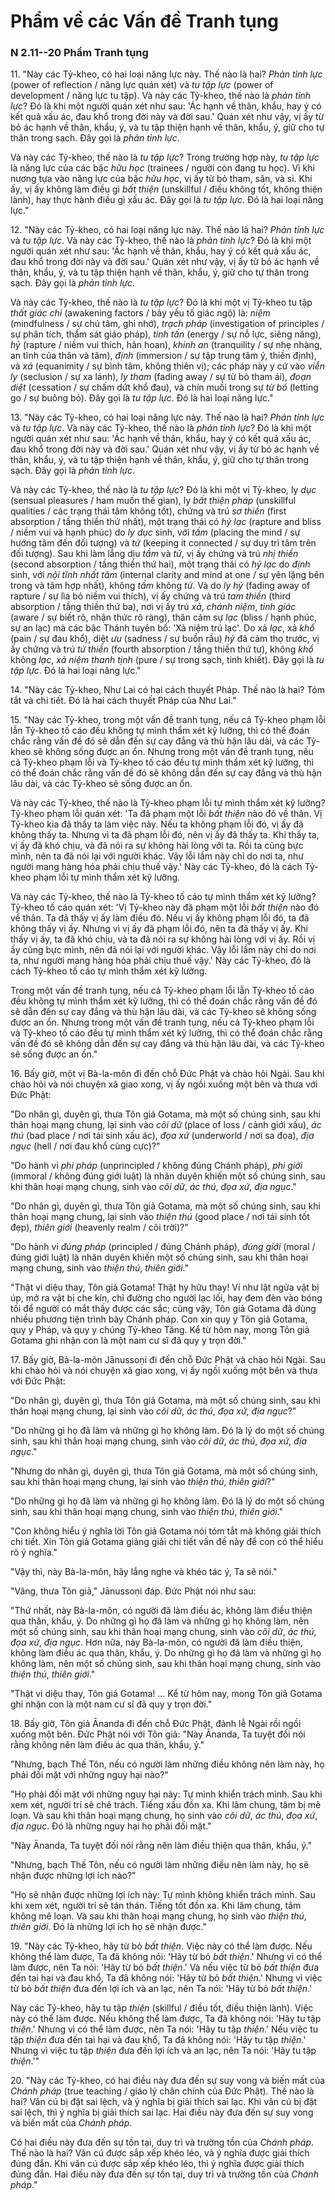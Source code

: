 # Phẩm về các Vấn đề Tranh tụng

### N 2.11--20 Phẩm Tranh tụng

11\. "Này các Tỷ-kheo, có hai loại năng lực này. Thế nào là hai? *Phản tỉnh lực* (power of reflection / năng lực quán xét) và *tu tập lực* (power of development / năng lực tu tập). Và này các Tỷ-kheo, thế nào là *phản tỉnh lực*? Đó là khi một người quán xét như sau: 'Ác hạnh về thân, khẩu, hay ý có kết quả xấu ác, đau khổ trong đời này và đời sau.' Quán xét như vậy, vị ấy từ bỏ ác hạnh về thân, khẩu, ý, và tu tập thiện hạnh về thân, khẩu, ý, giữ cho tự thân trong sạch. Đây gọi là *phản tỉnh lực*.

Và này các Tỷ-kheo, thế nào là *tu tập lực*? Trong trường hợp này, *tu tập lực* là năng lực của các bậc *hữu học* (trainees / người còn đang tu học). Vì khi nương tựa vào năng lực của bậc *hữu học*, vị ấy từ bỏ tham, sân, và si. Khi ấy, vị ấy không làm điều gì *bất thiện* (unskillful / điều không tốt, không thiện lành), hay thực hành điều gì xấu ác. Đây gọi là *tu tập lực*. Đó là hai loại năng lực."

<!--pg-->
12\. "Này các Tỷ-kheo, có hai loại năng lực này. Thế nào là hai? *Phản tỉnh lực* và *tu tập lực*. Và này các Tỷ-kheo, thế nào là *phản tỉnh lực*? Đó là khi một người quán xét như sau: 'Ác hạnh về thân, khẩu, hay ý có kết quả xấu ác, đau khổ trong đời này và đời sau.' Quán xét như vậy, vị ấy từ bỏ ác hạnh về thân, khẩu, ý, và tu tập thiện hạnh về thân, khẩu, ý, giữ cho tự thân trong sạch. Đây gọi là *phản tỉnh lực*.

Và này các Tỷ-kheo, thế nào là *tu tập lực*? Đó là khi một vị Tỷ-kheo tu tập *thất giác chi* (awakening factors / bảy yếu tố giác ngộ) là: *niệm* (mindfulness / sự chú tâm, ghi nhớ), *trạch pháp* (investigation of principles / sự phân tích, thẩm sát giáo pháp), *tinh tấn* (energy / sự nỗ lực, siêng năng), *hỷ* (rapture / niềm vui thích, hân hoan), *khinh an* (tranquility / sự nhẹ nhàng, an tĩnh của thân và tâm), *định* (immersion / sự tập trung tâm ý, thiền định), và *xả* (equanimity / sự bình tâm, không thiên vị); các pháp này y cứ vào *viễn ly* (seclusion / sự xa lánh), *ly tham* (fading away / sự từ bỏ tham ái), *đoạn diệt* (cessation / sự chấm dứt khổ đau), và chín muồi trong sự *từ bỏ* (letting go / sự buông bỏ). Đây gọi là *tu tập lực*. Đó là hai loại năng lực."

<!--pg-->
13\. "Này các Tỷ-kheo, có hai loại năng lực này. Thế nào là hai? *Phản tỉnh lực* và *tu tập lực*. Và này các Tỷ-kheo, thế nào là *phản tỉnh lực*? Đó là khi một người quán xét như sau: 'Ác hạnh về thân, khẩu, hay ý có kết quả xấu ác, đau khổ trong đời này và đời sau.' Quán xét như vậy, vị ấy từ bỏ ác hạnh về thân, khẩu, ý, và tu tập thiện hạnh về thân, khẩu, ý, giữ cho tự thân trong sạch. Đây gọi là *phản tỉnh lực*.

Và này các Tỷ-kheo, thế nào là *tu tập lực*? Đó là khi một vị Tỷ-kheo, ly *dục* (sensual pleasures / ham muốn thế gian), ly *bất thiện pháp* (unskillful qualities / các trạng thái tâm không tốt), chứng và trú *sơ thiền* (first absorption / tầng thiền thứ nhất), một trạng thái có *hỷ lạc* (rapture and bliss / niềm vui và hạnh phúc) do *ly dục* sinh, với *tầm* (placing the mind / sự hướng tâm đến đối tượng) và *tứ* (keeping it connected / sự duy trì tâm trên đối tượng). Sau khi làm lắng dịu *tầm* và *tứ*, vị ấy chứng và trú *nhị thiền* (second absorption / tầng thiền thứ hai), một trạng thái có *hỷ lạc* do *định* sinh, với *nội tĩnh nhất tâm* (internal clarity and mind at one / sự yên lặng bên trong và tâm hợp nhất), không *tầm* không *tứ*. Và do *ly hỷ* (fading away of rapture / sự lìa bỏ niềm vui thích), vị ấy chứng và trú *tam thiền* (third absorption / tầng thiền thứ ba), nơi vị ấy trú *xả*, *chánh niệm*, *tỉnh giác* (aware / sự biết rõ, nhận thức rõ ràng), thân cảm sự *lạc* (bliss / hạnh phúc, sự an lạc) mà các bậc Thánh tuyên bố: 'Xả niệm trú lạc'. Do xả *lạc*, xả *khổ* (pain / sự đau khổ), diệt *ưu* (sadness / sự buồn rầu) *hỷ* đã cảm thọ trước, vị ấy chứng và trú *tứ thiền* (fourth absorption / tầng thiền thứ tư), không *khổ* không *lạc*, *xả niệm thanh tịnh* (pure / sự trong sạch, tinh khiết). Đây gọi là *tu tập lực*. Đó là hai loại năng lực."

<!--pg-->
14\. "Này các Tỷ-kheo, Như Lai có hai cách thuyết Pháp. Thế nào là hai? Tóm tắt và chi tiết. Đó là hai cách thuyết Pháp của Như Lai."

<!--pg-->
15\. "Này các Tỷ-kheo, trong một vấn đề tranh tụng, nếu cả Tỷ-kheo phạm lỗi lẫn Tỷ-kheo tố cáo đều không tự mình thẩm xét kỹ lưỡng, thì có thể đoán chắc rằng vấn đề đó sẽ dẫn đến sự cay đắng và thù hận lâu dài, và các Tỷ-kheo sẽ không sống được an ổn. Nhưng trong một vấn đề tranh tụng, nếu cả Tỷ-kheo phạm lỗi và Tỷ-kheo tố cáo đều tự mình thẩm xét kỹ lưỡng, thì có thể đoán chắc rằng vấn đề đó sẽ không dẫn đến sự cay đắng và thù hận lâu dài, và các Tỷ-kheo sẽ sống được an ổn.

Và này các Tỷ-kheo, thế nào là Tỷ-kheo phạm lỗi tự mình thẩm xét kỹ lưỡng? Tỷ-kheo phạm lỗi quán xét: 'Ta đã phạm một lỗi *bất thiện* nào đó về thân. Vị Tỷ-kheo kia đã thấy ta làm việc này. Nếu ta không phạm lỗi đó, vị ấy đã không thấy ta. Nhưng vì ta đã phạm lỗi đó, nên vị ấy đã thấy ta. Khi thấy ta, vị ấy đã khó chịu, và đã nói ra sự không hài lòng với ta. Rồi ta cũng bực mình, nên ta đã nói lại với người khác. Vậy lỗi lầm này chỉ do nơi ta, như người mang hàng hóa phải chịu thuế vậy.' Này các Tỷ-kheo, đó là cách Tỷ-kheo phạm lỗi tự mình thẩm xét kỹ lưỡng.

Và này các Tỷ-kheo, thế nào là Tỷ-kheo tố cáo tự mình thẩm xét kỹ lưỡng? Tỷ-kheo tố cáo quán xét: 'Vị Tỷ-kheo này đã phạm một lỗi *bất thiện* nào đó về thân. Ta đã thấy vị ấy làm điều đó. Nếu vị ấy không phạm lỗi đó, ta đã không thấy vị ấy. Nhưng vì vị ấy đã phạm lỗi đó, nên ta đã thấy vị ấy. Khi thấy vị ấy, ta đã khó chịu, và ta đã nói ra sự không hài lòng với vị ấy. Rồi vị ấy cũng bực mình, nên đã nói lại với người khác. Vậy lỗi lầm này chỉ do nơi ta, như người mang hàng hóa phải chịu thuế vậy.' Này các Tỷ-kheo, đó là cách Tỷ-kheo tố cáo tự mình thẩm xét kỹ lưỡng.

Trong một vấn đề tranh tụng, nếu cả Tỷ-kheo phạm lỗi lẫn Tỷ-kheo tố cáo đều không tự mình thẩm xét kỹ lưỡng, thì có thể đoán chắc rằng vấn đề đó sẽ dẫn đến sự cay đắng và thù hận lâu dài, và các Tỷ-kheo sẽ không sống được an ổn. Nhưng trong một vấn đề tranh tụng, nếu cả Tỷ-kheo phạm lỗi và Tỷ-kheo tố cáo đều tự mình thẩm xét kỹ lưỡng, thì có thể đoán chắc rằng vấn đề đó sẽ không dẫn đến sự cay đắng và thù hận lâu dài, và các Tỷ-kheo sẽ sống được an ổn."

<!--pg-->
16\. Bấy giờ, một vị Bà-la-môn đi đến chỗ Đức Phật và chào hỏi Ngài. Sau khi chào hỏi và nói chuyện xã giao xong, vị ấy ngồi xuống một bên và thưa với Đức Phật:

"Do nhân gì, duyên gì, thưa Tôn giả Gotama, mà một số chúng sinh, sau khi thân hoại mạng chung, lại sinh vào *cõi dữ* (place of loss / cảnh giới xấu), *ác thú* (bad place / nơi tái sinh xấu ác), *đọa xứ* (underworld / nơi sa đọa), *địa ngục* (hell / nơi đau khổ cùng cực)?"

"Do hành vi *phi pháp* (unprincipled / không đúng Chánh pháp), *phi giới* (immoral / không đúng giới luật) là nhân duyên khiến một số chúng sinh, sau khi thân hoại mạng chung, sinh vào *cõi dữ*, *ác thú*, *đọa xứ*, *địa ngục*."

"Do nhân gì, duyên gì, thưa Tôn giả Gotama, mà một số chúng sinh, sau khi thân hoại mạng chung, lại sinh vào *thiện thú* (good place / nơi tái sinh tốt đẹp), *thiên giới* (heavenly realm / cõi trời)?"

"Do hành vi *đúng pháp* (principled / đúng Chánh pháp), *đúng giới* (moral / đúng giới luật) là nhân duyên khiến một số chúng sinh, sau khi thân hoại mạng chung, sinh vào *thiện thú*, *thiên giới*."

"Thật vi diệu thay, Tôn giả Gotama! Thật hy hữu thay! Ví như lật ngửa vật bị úp, mở ra vật bị che kín, chỉ đường cho người lạc lối, hay đem đèn vào bóng tối để người có mắt thấy được các sắc; cũng vậy, Tôn giả Gotama đã dùng nhiều phương tiện trình bày Chánh pháp. Con xin quy y Tôn giả Gotama, quy y Pháp, và quy y chúng Tỷ-kheo Tăng. Kể từ hôm nay, mong Tôn giả Gotama ghi nhận con là một nam cư sĩ đã quy y trọn đời."

<!--pg-->
17\. Bấy giờ, Bà-la-môn Jānussoṇi đi đến chỗ Đức Phật và chào hỏi Ngài. Sau khi chào hỏi và nói chuyện xã giao xong, vị ấy ngồi xuống một bên và thưa với Đức Phật:

"Do nhân gì, duyên gì, thưa Tôn giả Gotama, mà một số chúng sinh, sau khi thân hoại mạng chung, lại sinh vào *cõi dữ*, *ác thú*, *đọa xứ*, *địa ngục*?"

"Do những gì họ đã làm và những gì họ không làm. Đó là lý do một số chúng sinh, sau khi thân hoại mạng chung, sinh vào *cõi dữ*, *ác thú*, *đọa xứ*, *địa ngục*."

"Nhưng do nhân gì, duyên gì, thưa Tôn giả Gotama, mà một số chúng sinh, sau khi thân hoại mạng chung, lại sinh vào *thiện thú*, *thiên giới*?"

"Do những gì họ đã làm và những gì họ không làm. Đó là lý do một số chúng sinh, sau khi thân hoại mạng chung, sinh vào *thiện thú*, *thiên giới*."

"Con không hiểu ý nghĩa lời Tôn giả Gotama nói tóm tắt mà không giải thích chi tiết. Xin Tôn giả Gotama giảng giải chi tiết vấn đề này để con có thể hiểu rõ ý nghĩa."

"Vậy thì, này Bà-la-môn, hãy lắng nghe và khéo tác ý, Ta sẽ nói."

"Vâng, thưa Tôn giả," Jānussoṇi đáp. Đức Phật nói như sau:

"Thứ nhất, này Bà-la-môn, có người đã làm điều ác, không làm điều thiện qua thân, khẩu, ý. Do những gì họ đã làm và những gì họ không làm, nên một số chúng sinh, sau khi thân hoại mạng chung, sinh vào *cõi dữ*, *ác thú*, *đọa xứ*, *địa ngục*. Hơn nữa, này Bà-la-môn, có người đã làm điều thiện, không làm điều ác qua thân, khẩu, ý. Do những gì họ đã làm và những gì họ không làm, nên một số chúng sinh, sau khi thân hoại mạng chung, sinh vào *thiện thú*, *thiên giới*."

"Thật vi diệu thay, Tôn giả Gotama! ... Kể từ hôm nay, mong Tôn giả Gotama ghi nhận con là một nam cư sĩ đã quy y trọn đời."

<!--pg-->
18\. Bấy giờ, Tôn giả Ānanda đi đến chỗ Đức Phật, đảnh lễ Ngài rồi ngồi xuống một bên. Đức Phật nói với Tôn giả: "Này Ānanda, Ta tuyệt đối nói rằng không nên làm điều ác qua thân, khẩu, ý."

"Nhưng, bạch Thế Tôn, nếu có người làm những điều không nên làm này, họ phải đối mặt với những nguy hại nào?"

"Họ phải đối mặt với những nguy hại này: Tự mình khiển trách mình. Sau khi xem xét, người trí sẽ chê trách. Tiếng xấu đồn xa. Khi lâm chung, tâm bị mê loạn. Và sau khi thân hoại mạng chung, họ sinh vào *cõi dữ*, *ác thú*, *đọa xứ*, *địa ngục*. Đó là những nguy hại họ phải đối mặt."

"Này Ānanda, Ta tuyệt đối nói rằng nên làm điều thiện qua thân, khẩu, ý."

"Nhưng, bạch Thế Tôn, nếu có người làm những điều nên làm này, họ sẽ nhận được những lợi ích nào?"

"Họ sẽ nhận được những lợi ích này: Tự mình không khiển trách mình. Sau khi xem xét, người trí sẽ tán thán. Tiếng tốt đồn xa. Khi lâm chung, tâm không mê loạn. Và sau khi thân hoại mạng chung, họ sinh vào *thiện thú*, *thiên giới*. Đó là những lợi ích họ sẽ nhận được."

<!--pg-->
19\. "Này các Tỷ-kheo, hãy từ bỏ *bất thiện*. Việc này có thể làm được. Nếu không thể làm được, Ta đã không nói: 'Hãy từ bỏ *bất thiện*.' Nhưng vì có thể làm được, nên Ta nói: 'Hãy từ bỏ *bất thiện*.' Và nếu việc từ bỏ *bất thiện* đưa đến tai hại và đau khổ, Ta đã không nói: 'Hãy từ bỏ *bất thiện*.' Nhưng vì việc từ bỏ *bất thiện* đưa đến lợi ích và an lạc, nên Ta nói: 'Hãy từ bỏ *bất thiện*.'

Này các Tỷ-kheo, hãy tu tập *thiện* (skillful / điều tốt, điều thiện lành). Việc này có thể làm được. Nếu không thể làm được, Ta đã không nói: 'Hãy tu tập *thiện*.' Nhưng vì có thể làm được, nên Ta nói: 'Hãy tu tập *thiện*.' Nếu việc tu tập *thiện* đưa đến tai hại và đau khổ, Ta đã không nói: 'Hãy tu tập *thiện*.' Nhưng vì việc tu tập *thiện* đưa đến lợi ích và an lạc, nên Ta nói: 'Hãy tu tập *thiện*.'"

<!--pg-->
20\. "Này các Tỷ-kheo, có hai điều này đưa đến sự suy vong và biến mất của *Chánh pháp* (true teaching / giáo lý chân chính của Đức Phật). Thế nào là hai? Văn cú bị đặt sai lệch, và ý nghĩa bị giải thích sai lạc. Khi văn cú bị đặt sai lệch, thì ý nghĩa bị giải thích sai lạc. Hai điều này đưa đến sự suy vong và biến mất của *Chánh pháp*.
<!--pg-->
Có hai điều này đưa đến sự tồn tại, duy trì và trường tồn của *Chánh pháp*. Thế nào là hai? Văn cú được sắp xếp khéo léo, và ý nghĩa được giải thích đúng đắn. Khi văn cú được sắp xếp khéo léo, thì ý nghĩa được giải thích đúng đắn. Hai điều này đưa đến sự tồn tại, duy trì và trường tồn của *Chánh pháp*."